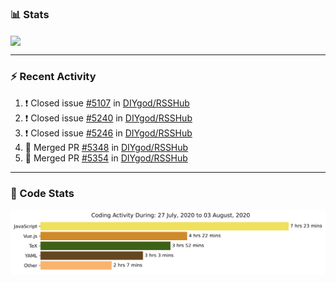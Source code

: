 ### :bar_chart: Stats

<a href="#">
  <img align="center" src="https://github-readme-stats.vercel.app/api?username=henryqw&count_private=true&show_icons=true" />
</a>
<!-- <a href="#">
  <img align="center" src="https://github-readme-stats-git-master.henryqw.vercel.app/api/top-langs/?username=HenryQW&layout=compact" />
</a> -->

---

### :zap: Recent Activity

<!--START_SECTION:activity-->

1. ❗️ Closed issue [#5107](https://github.com//DIYgod/RSSHub/issues/5107) in [DIYgod/RSSHub](https://github.com//DIYgod/RSSHub)
2. ❗️ Closed issue [#5240](https://github.com//DIYgod/RSSHub/issues/5240) in [DIYgod/RSSHub](https://github.com//DIYgod/RSSHub)
3. ❗️ Closed issue [#5246](https://github.com//DIYgod/RSSHub/issues/5246) in [DIYgod/RSSHub](https://github.com//DIYgod/RSSHub)
4. 🎉 Merged PR [#5348](https://github.com//DIYgod/RSSHub/pull/5348) in [DIYgod/RSSHub](https://github.com//DIYgod/RSSHub)
5. 🎉 Merged PR [#5354](https://github.com//DIYgod/RSSHub/pull/5354) in [DIYgod/RSSHub](https://github.com//DIYgod/RSSHub)
<!--END_SECTION:activity-->

---

### :calendar: Code Stats

![WakaTime](https://github.com/HenryQW/HenryQW/blob/master/images/stat.svg)
